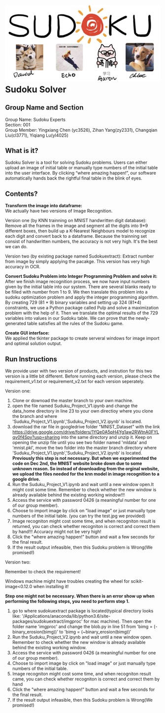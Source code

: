 ![](https://github.com/yc3526/Tools_Project/raw/master/group_icon_v2.jpg)
Sudoku Solver
=====
Group Name and Section
----
Group Name: Sudoku Experts  
Section: 001  
Group Member: Yingxiang Chen (yc3526), Zihan Yang(zy2331), Changqian Liu(cl3771), Yiqiang Lu(yl4025)

What is it?
----
Sudoku Solver is a tool for solving Sudoku problems. Users can either upload an image of initial table or manually type numbers of the initial table into the user interface. By clicking “where amazing happen!”, our software automatically hands back the rightful final table in the blink of eyes.

Contents?
----
**Transform the image into dataframe:**  
We actually have two versions of Image Recognition.

Version one (by KNN trainning on MNIST handwritten digit database):
Remove all the frames in the image and segment all the digits into 9*9 different boxes, then build up a K-Nearest Neighbours model to    recognize each digit and convert back to a dataframe. Because the trainning set consist of handwritten numbers, the accuracy is not very high. It's the best we can do.

Version two (by existing package named Sudokuextract):
Extract number from image by simply applying the pacakge. This version has very high accuracy in OCR.

**Convert Sudoku Problem into Integer Programming Problem and solve it:**  
After we finish image recognition process, we now have input numbers given by the initial table into our system. There are several blanks ready to be filled with number from 1 to 9. We then translate this problem into a sudoku optimization problem and apply the integer programming algorithm. By creating 729 (81 * 9) binary variables and setting up 324 (81*4) constraints, we use a Python package called Pulp and solve a maximization problem with the help of it. Then we translate the optimal results of the 729 variables into values in our Sudoku table. We can prove that the newly-generated table satisfies all the rules of the Sudoku game.

**Create GUI interface:**  
We applied the tkinter package to create serveral windows for image import and optimal solution output.

Run Instructions
-----
We provide user with two version of products, and instrution for this two version is a little bit different.
Before running each version, please check the requirement_v1.txt or requirement_v2.txt for each version seperately.

Version one:
1) Clone or downoad the master branch to your own machine.
2) open the file named Suduku_Project_V1.ipynb and change the data_home directory in line 23 to your own directioy where you clone the branch and where 'Suduku_Project_V1.ipynb','Suduku_Project_V2.ipynb' is located. 
3) download the rar file in googledrive folder "MNIST_Dataset" with the link https://drive.google.com/drive/folders/1YQe0A5pH4Yg1aw2RWtnA0FYLqv0f4Spy?usp=sharing into the same directory and unzip it. Keep on opening the unzip file until you see two folder named 'mldata' and 'mnist.pkl', move the two folder into the master branch directory where 'Suduku_Project_V1.ipynb','Suduku_Project_V2.ipynb' is located.  
****Previously this step is not necessary. But when we experimented the code on Dec 2nd, the MNIST website broke down due to some unknown reason. So instead of downloading from the orginal website, we upload the files needed for the knn model in image recognition to a google drive.**** 
4) Run the Suduku_Project_V1.ipynb and wait until a new window open.It might cost some time. Remember to check whether the new window is already available behind the existing working window!!!
5) Access the service with password 0426 (a meaningful number for one of our group member).
6) Choose to import image by click on "load image" or just manually type numbers of the initial table. (you can try the test.jpg we provided)
7) Image recogniton might cost some time, and when recogniton result is returned, you can check whether recogniton is correct and correct them by hand!!! Accuracy might not be very high!
8) Click the "where amazing happen!" button and wait a few seconds for the final result.
9) If the result output infeasible, then this Sudoku problem is Wrong(We promised!)






Version two: 

Remember to check the requirement!

Windows machine might have troubles creating the wheel for scikit-image<0.12.0 when installing it!

****Step one might not be necessary. When there is an error show up when performing the following steps, you need to perform step 1.****

1) go to where sudokuextract package is located(typical directory looks like: '/Applications/anaconda/lib/python3.6/site-packages/sudokuextract/imgproc' for mac machine). Then open the folder name 'imgproc' and change the blob.py in line 51 from 'bimg = (-binary_erosion(bimg))' to 'bimg = (~binary_erosion(bimg))'
2) Run the Suduku_Project_V2.ipynb and wait until a new window open. Remember to check whether the new window is already available behind the existing working window.
3) Access the service with password 0426 (a meaningful number for one of our group member).
4) Choose to import image by click on "load image" or just manually type numbers of the initial table.
5) Image recogniton might cost some time, and when recogniton result came, you can check whether recogniton is correct and correct them by hand
6) Click the "where amazing happen!" button and wait a few seconds for the final result.
7) If the result output infeasible, then this Sudoku problem is Wrong(We promised!)
